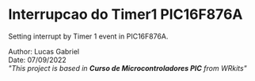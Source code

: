 # **Interrupcao do Timer1 PIC16F876A**

Setting interrupt by Timer 1 event in PIC16F876A.

Author: Lucas Gabriel <br/>
Date: 07/09/2022 <br/>
_"This project is based in **Curso de Microcontroladores PIC** from WRkits"_
